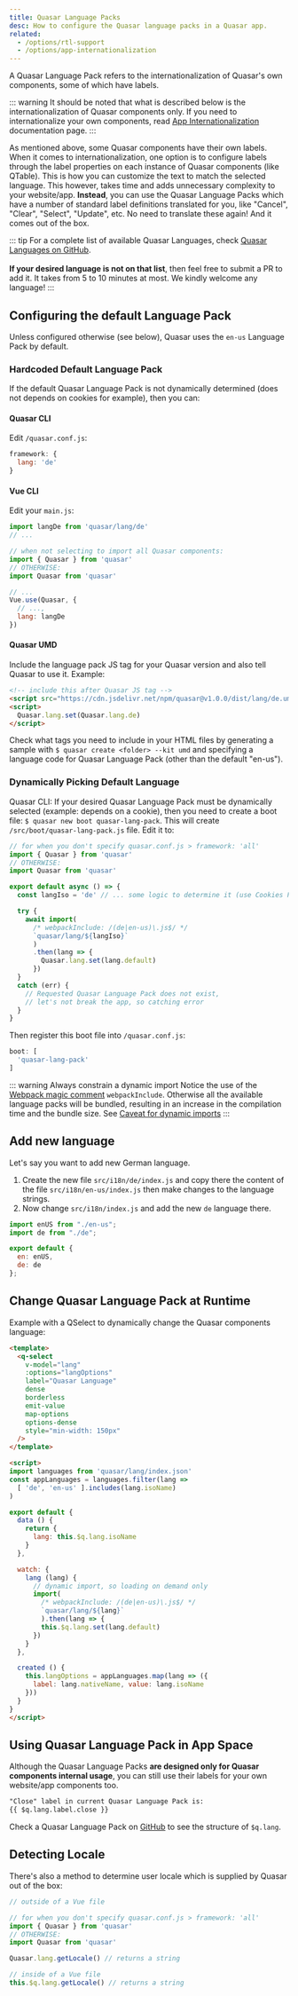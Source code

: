 ```yaml
---
title: Quasar Language Packs
desc: How to configure the Quasar language packs in a Quasar app.
related:
  - /options/rtl-support
  - /options/app-internationalization
---
```

A Quasar Language Pack refers to the internationalization of Quasar's own components, some of which have labels.

::: warning
It should be noted that what is described below is the internationalization of Quasar components only. If you need to internationalize your own components, read [App Internationalization](/options/app-internationalization) documentation page.
:::

As mentioned above, some Quasar components have their own labels. When it comes to internationalization, one option is to configure labels through the label properties on each instance of Quasar components (like QTable). This is how you can customize the text to match the selected language. This however, takes time and adds unnecessary complexity to your website/app. **Instead**, you can use the Quasar Language Packs which have a number of standard label definitions translated for you, like "Cancel", "Clear", "Select", "Update", etc. No need to translate these again! And it comes out of the box.

::: tip
For a complete list of available Quasar Languages, check [Quasar Languages on GitHub](https://github.com/quasarframework/quasar/tree/dev/ui/lang).
<br><br>**If your desired language is not on that list**, then feel free to submit a PR to add it. It takes from 5 to 10 minutes at most. We kindly welcome any language!
:::

## Configuring the default Language Pack

Unless configured otherwise (see below), Quasar uses the `en-us` Language Pack by default.

### Hardcoded Default Language Pack
If the default Quasar Language Pack is not dynamically determined (does not depends on cookies for example), then you can:

#### Quasar CLI
Edit `/quasar.conf.js`:
```js
framework: {
  lang: 'de'
}
```

#### Vue CLI
Edit your `main.js`:
```js
import langDe from 'quasar/lang/de'
// ...

// when not selecting to import all Quasar components:
import { Quasar } from 'quasar'
// OTHERWISE:
import Quasar from 'quasar'

// ...
Vue.use(Quasar, {
  // ...,
  lang: langDe
})
```

#### Quasar UMD
Include the language pack JS tag for your Quasar version and also tell Quasar to use it. Example:

```html
<!-- include this after Quasar JS tag -->
<script src="https://cdn.jsdelivr.net/npm/quasar@v1.0.0/dist/lang/de.umd.min.js"></script>
<script>
  Quasar.lang.set(Quasar.lang.de)
</script>
```

Check what tags you need to include in your HTML files by generating a sample with `$ quasar create <folder> --kit umd` and specifying a language code for Quasar Language Pack (other than the default "en-us").

### Dynamically Picking Default Language
Quasar CLI: If your desired Quasar Language Pack must be dynamically selected (example: depends on a cookie), then you need to create a boot file: `$ quasar new boot quasar-lang-pack`. This will create `/src/boot/quasar-lang-pack.js` file. Edit it to:

```js
// for when you don't specify quasar.conf.js > framework: 'all'
import { Quasar } from 'quasar'
// OTHERWISE:
import Quasar from 'quasar'

export default async () => {
  const langIso = 'de' // ... some logic to determine it (use Cookies Plugin?)

  try {
    await import(
      /* webpackInclude: /(de|en-us)\.js$/ */
      `quasar/lang/${langIso}`
      )
      .then(lang => {
        Quasar.lang.set(lang.default)
      })
  }
  catch (err) {
    // Requested Quasar Language Pack does not exist,
    // let's not break the app, so catching error
  }
}
```

Then register this boot file into `/quasar.conf.js`:
```js
boot: [
  'quasar-lang-pack'
]
```

::: warning Always constrain a dynamic import
Notice the use of the [Webpack magic comment](https://webpack.js.org/api/module-methods/#magic-comments) `webpackInclude`. Otherwise all the available language packs will be bundled, resulting in an increase in the compilation time and the bundle size. See [Caveat for dynamic imports](https://quasar.dev/quasar-cli/cli-documentation/lazy-loading#Caveat-for-dynamic-imports)
:::

## Add new language

Let's say you want to add new German language.

1. Create the new file `src/i18n/de/index.js` and copy there the content of the file `src/i18n/en-us/index.js` then make changes to the language strings.
2. Now change `src/i18n/index.js` and add the new `de` language there.

```js
import enUS from "./en-us";
import de from "./de";

export default {
  en: enUS,
  de: de
};
```

## Change Quasar Language Pack at Runtime

Example with a QSelect to dynamically change the Quasar components language:

```html
<template>
  <q-select
    v-model="lang"
    :options="langOptions"
    label="Quasar Language"
    dense
    borderless
    emit-value
    map-options
    options-dense
    style="min-width: 150px"
  />
</template>

<script>
import languages from 'quasar/lang/index.json'
const appLanguages = languages.filter(lang =>
  [ 'de', 'en-us' ].includes(lang.isoName)
)

export default {
  data () {
    return {
      lang: this.$q.lang.isoName
    }
  },

  watch: {
    lang (lang) {
      // dynamic import, so loading on demand only
      import(
        /* webpackInclude: /(de|en-us)\.js$/ */
        `quasar/lang/${lang}`
        ).then(lang => {
        this.$q.lang.set(lang.default)
      })
    }
  },

  created () {
    this.langOptions = appLanguages.map(lang => ({
      label: lang.nativeName, value: lang.isoName
    }))
  }
}
</script>
```

## Using Quasar Language Pack in App Space
Although the Quasar Language Packs **are designed only for Quasar components internal usage**, you can still use their labels for your own website/app components too.

```html
"Close" label in current Quasar Language Pack is:
{{ $q.lang.label.close }}
```

Check a Quasar Language Pack on [GitHub](https://github.com/quasarframework/quasar/tree/dev/ui/lang) to see the structure of `$q.lang`.

## Detecting Locale
There's also a method to determine user locale which is supplied by Quasar out of the box:
```js
// outside of a Vue file

// for when you don't specify quasar.conf.js > framework: 'all'
import { Quasar } from 'quasar'
// OTHERWISE:
import Quasar from 'quasar'

Quasar.lang.getLocale() // returns a string

// inside of a Vue file
this.$q.lang.getLocale() // returns a string
```
